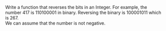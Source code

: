 Write a function that reverses the bits in an Integer. For example, the number 417 is 110100001 in binary. Reversing the binary is 100001011 which is 267.   
We can assume that the number is not negative.
